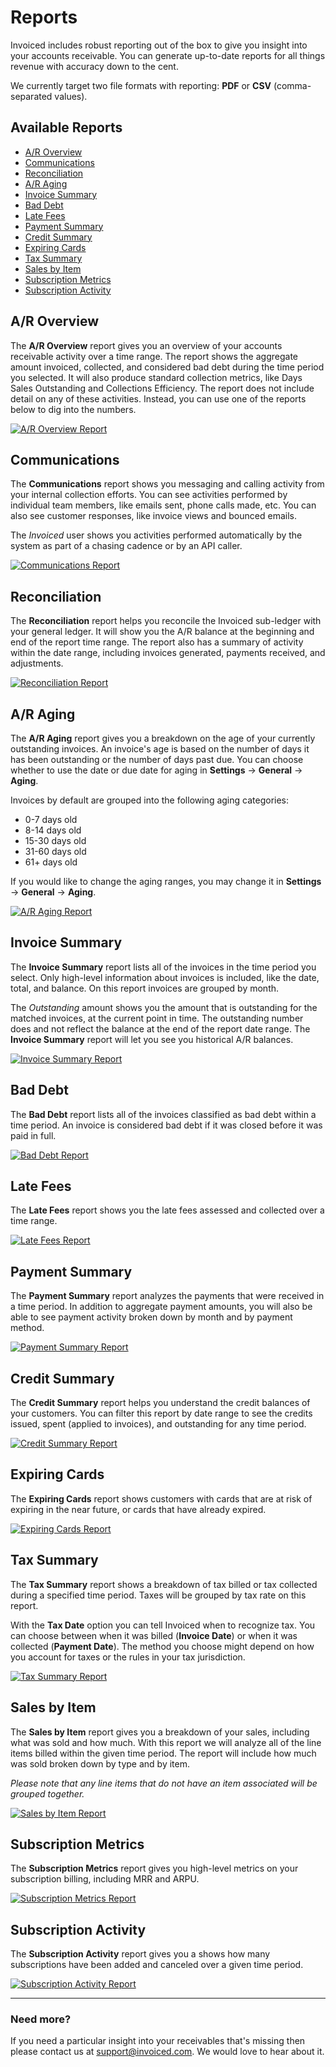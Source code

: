 # Reports

Invoiced includes robust reporting out of the box to give you insight into your accounts receivable. You can generate up-to-date reports for all things revenue with accuracy down to the cent.

We currently target two file formats with reporting: **PDF** or **CSV** (comma-separated values).

## Available Reports

- [A/R Overview](#ar-overview)
- [Communications](#communications)
- [Reconciliation](#reconciliation)
- [A/R Aging](#ar-aging)
- [Invoice Summary](#invoice-summary)
- [Bad Debt](#bad-debt)
- [Late Fees](#late-fees)
- [Payment Summary](#payment-summary)
- [Credit Summary](#credit-summary)
- [Expiring Cards](#expiring-cards)
- [Tax Summary](#tax-summary)
- [Sales by Item](#sales-by-item)
- [Subscription Metrics](#subscription-metrics)
- [Subscription Activity](#subscription-activity)

## A/R Overview

The **A/R Overview** report gives you an overview of your accounts receivable activity over a time range. The report shows the aggregate amount invoiced, collected, and considered bad debt during the time period you selected. It will also produce standard collection metrics, like Days Sales Outstanding and Collections Efficiency. The report does not include detail on any of these activities. Instead, you can use one of the reports below to dig into the numbers.

[![A/R Overview Report](/docs/img/report-a-r-overview.png)](/docs/img/report-a-r-overview.png)

## Communications

The **Communications** report shows you messaging and calling activity from your internal collection efforts. You can see activities performed by individual team members, like emails sent, phone calls made, etc. You can also see customer responses, like invoice views and bounced emails. 

The *Invoiced* user shows you activities performed automatically by the system as part of a chasing cadence or by an API caller.

[![Communications Report](/docs/img/report-communications.png)](/docs/img/report-communications.png)

## Reconciliation

The **Reconciliation** report helps you reconcile the Invoiced sub-ledger with your general ledger. It will show you the A/R balance at the beginning and end of the report time range. The report also has a summary of activity within the date range, including invoices generated, payments received, and adjustments.

[![Reconciliation Report](/docs/img/report-reconciliation.png)](/docs/img/report-reconciliation.png)

## A/R Aging

The **A/R Aging** report gives you a breakdown on the age of your currently outstanding invoices. An invoice's age is based on the number of days it has been outstanding or the number of days past due. You can choose whether to use the date or due date for aging in **Settings** &rarr; **General** &rarr; **Aging**.

Invoices by default are grouped into the following aging categories:
- 0-7 days old
- 8-14 days old
- 15-30 days old
- 31-60 days old
- 61+ days old

If you would like to change the aging ranges, you may change it in **Settings** &rarr; **General** &rarr; **Aging**.

[![A/R Aging Report](/docs/img/report-invoice-aging.png)](/docs/img/report-invoice-aging.png)

## Invoice Summary

The **Invoice Summary** report lists all of the invoices in the time period you select. Only high-level information about invoices is included, like the date, total, and balance. On this report invoices are grouped by month.

The *Outstanding* amount shows you the amount that is outstanding for the matched invoices, at the current point in time. The outstanding number does and not reflect the balance at the end of the report date range. The **Invoice Summary** report will let you see you historical A/R balances.

[![Invoice Summary Report](/docs/img/report-invoice-summary.png)](/docs/img/report-invoice-summary.png)

## Bad Debt

The **Bad Debt** report lists all of the invoices classified as bad debt within a time period. An invoice is considered bad debt if it was closed before it was paid in full.

[![Bad Debt Report](/docs/img/report-bad-debt.png)](/docs/img/report-bad-debt.png)

## Late Fees

The **Late Fees** report shows you the late fees assessed and collected over a time range.

[![Late Fees Report](/docs/img/report-late-fees.png)](/docs/img/report-late-fees.png)

## Payment Summary

The **Payment Summary** report analyzes the payments that were received in a time period. In addition to aggregate payment amounts, you will also be able to see payment activity broken down by month and by payment method.

[![Payment Summary Report](/docs/img/report-payment-summary.png)](/docs/img/report-payment-summary.png)

## Credit Summary

The **Credit Summary** report helps you understand the credit balances of your customers. You can filter this report by date range to see the credits issued, spent (applied to invoices), and outstanding for any time period.

[![Credit Summary Report](/docs/img/report-credit-summary.png)](/docs/img/report-credit-summary.png)

## Expiring Cards

The **Expiring Cards** report shows customers with cards that are at risk of expiring in the near future, or cards that have already expired.

[![Expiring Cards Report](/docs/img/report-expiring-cards.png)](/docs/img/report-expiring-cards.png)

## Tax Summary

The **Tax Summary** report shows a breakdown of tax billed or tax collected during a specified time period. Taxes will be grouped by tax rate on this report.

With the **Tax Date** option you can tell Invoiced when to recognize tax. You can choose between when it was billed (**Invoice Date**) or when it was collected (**Payment Date**). The method you choose might depend on how you account for taxes or the rules in your tax jurisdiction.

[![Tax Summary Report](/docs/img/report-tax-summary.png)](/docs/img/report-tax-summary.png)

## Sales by Item

The **Sales by Item** report gives you a breakdown of your sales, including what was sold and how much. With this report we will analyze all of the line items billed within the given time period. The report will include how much was sold broken down by type and by item.

*Please note that any line items that do not have an item associated will be grouped together.*

[![Sales by Item Report](/docs/img/report-sales-by-item.png)](/docs/img/report-sales-by-item.png)

## Subscription Metrics

The **Subscription Metrics** report gives you high-level metrics on your subscription billing, including MRR and ARPU.

[![Subscription Metrics Report](/docs/img/report-subscription-metrics.png)](/docs/img/report-subscription-metrics.png)

## Subscription Activity

The **Subscription Activity** report gives you a shows how many subscriptions have been added and canceled over a given time period.

[![Subscription Activity Report](/docs/img/report-subscription-activity.png)](/docs/img/report-subscription-activity.png)

<hr/>

### Need more?

If you need a particular insight into your receivables that's missing then please contact us at [support@invoiced.com](mailto:support@invoiced.com). We would love to hear about it.